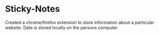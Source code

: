 # Sticky-Notes
Created a chrome/firefox extension to store information about a particular website. Data is stored locally on the persons computer.
